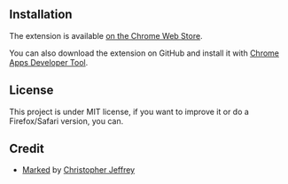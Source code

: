 ## Installation
The extension is available [on the Chrome Web Store](https://chrome.google.com/webstore/detail/preview-for-designer-news/odgbkpnicjkiefchhoeconpjbpcnobeb).

You can also download the extension on GitHub and install it with [Chrome Apps Developer Tool](https://chrome.google.com/webstore/detail/chrome-apps-extensions-de/ohmmkhmmmpcnpikjeljgnaoabkaalbgc/details).

## License
This project is under MIT license, if you want to improve it or do a Firefox/Safari version, you can.

## Credit
* [Marked](https://github.com/chjj/marked) by [Christopher Jeffrey](https://github.com/chjj)
